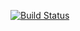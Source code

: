 [![Build Status](https://travis-ci.com/testowanieaplikacjijavaug/laboratorium-13-mickulis.svg?branch=master)](https://travis-ci.com/testowanieaplikacjijavaug/laboratorium-13-mickulis)